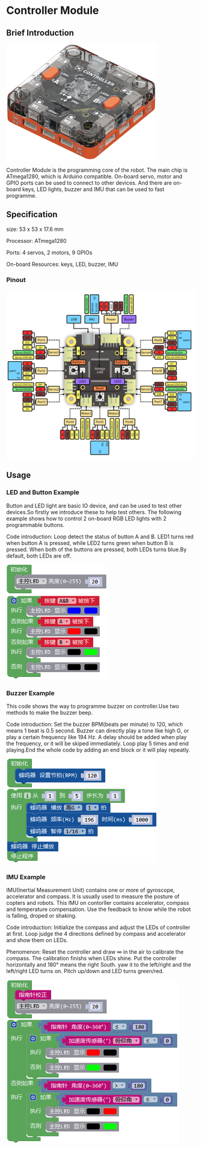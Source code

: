# Controller Module

## Brief Introduction

![](./images/render_controller.png)

Controller Module is the programming core of the robot. The main chip is ATmega1280, which is Arduino compatible.
On-board servo, motor and GPIO ports can be used to connect to other devices. 
And there are on-board keys, LED lights, buzzer and IMU that can be used to fast programme.

## Specification

size: 53 x 53 x 17.6 mm

Processor: ATmega1280

Ports: 4 servos, 2 motors, 9 GPIOs

On-board Resources: keys, LED, buzzer, IMU

### Pinout

![](./images/pinout_controller.png)

## Usage

### LED and Button Example

Button and LED light are basic IO device, and can be used to test other devices.So firstly we introduce these to help test others.
The following example shows how to control 2 on-board RGB LED lights with 2 programmable buttons.

Code introduction: Loop detect the status of button A and B. LED1 turns red when button A is pressed, while LED2 turns green when button B is pressed.
When both of the buttons are pressed, both LEDs turns blue.By default, both LEDs are off.

![](./images/Mixly_example_controller_LEDbutton.png)

### Buzzer Example

This code shows the way to programme buzzer on controller.Use two methods to make the buzzer beep.

Code introduction: Set the buzzer BPM(beats per minute) to 120, which means 1 beat is 0.5 second. 
Buzzer can directly play a tone like high G, or play a certain frequency like 194 Hz.
A delay should be added when play the frequency, or it will be skiped immediately.
Loop play 5 times and end playing.End the whole code by adding an end block or it will play repeatly.

![](./images/Mixly_example_controller_buzzer.png)

### IMU Example

IMU(Inertial Measurement Unit) contains one or more of gyroscope, accelerator and compass. It is usually used to measure the posture of copters and robots.
This IMU on contorller contains accelerator, compass and temperature compensation. Use the feedback to know while the robot is falling, droped or shaking.

Code introduction: Initialize the compass and adjust the LEDs of controller at first. 
Loop judge the 4 directions defined by compass and accelerator and show them on LEDs.

Phenomenon: Reset the controller and draw ∞ in the air to calibrate the compass. The calibration finishs when LEDs shine.
Put the controller horizontally and 180° means the right South. yaw it to the left/right and the left/right LED turns on. Pitch up/down and LED turns green/red.

![](./images/Mixly_example_controller_IMU.png)
